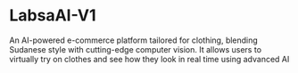# LabsaAI-V1
An AI-powered e-commerce platform tailored for clothing, blending Sudanese style with cutting-edge computer vision. It allows users to virtually try on clothes and see how they look in real time using advanced AI
